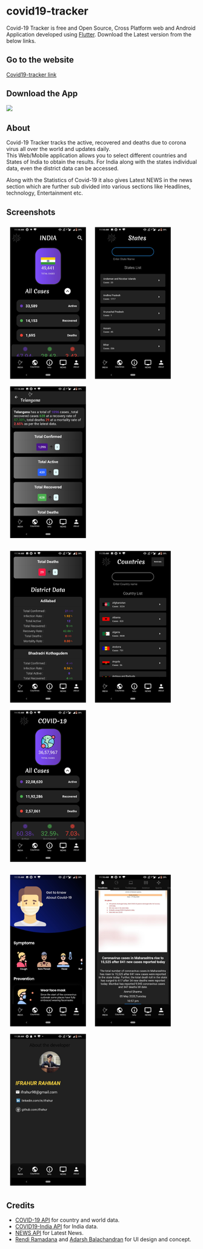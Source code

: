 # covid19-tracker

Covid-19 Tracker is free and Open Source, Cross Platform web and Android Application developed using [Flutter](https://github.com/flutter/flutter).
Download the Latest version from the below links.

## Go to the website
[Covid19-tracker link](https://covid19ind-updates.netlify.app/#/)



## Download the App
[<img src="https://image.flaticon.com/icons/svg/443/443049.svg"
width="60">](https://github.com/adarshbalu/covid_track/raw/master/build/app/outputs/apk/release/app-release.apk)


## About

Covid-19 Tracker tracks the active, recovered and deaths due to corona virus all over the world and updates daily.  
This Web/Mobile application allows you to select different countries and States of India to obtain the results. For India along with the states individual data, even the district data can be accessed.

Along with the Statistics of Covid-19 it also gives Latest NEWS in the news section which are further sub divided into various sections like Headlines, technology, Entertainment etc.

## Screenshots
<img src="screenshots/India home.jpeg" align="center"
width="200"
    hspace="10" vspace="10">
<img src="screenshots/state.jpeg" align="center"
width="200"
    hspace="10" vspace="10">
<img src="screenshots/state inisde.jpeg" align="center"
width="200"
    hspace="10" vspace="10">

<img src="screenshots/district.jpeg" align="center"
width="200"
    hspace="10" vspace="10">
<img src="screenshots/countries.jpeg" align="center"
width="200"
    hspace="10" vspace="10">
<img src="screenshots/world.jpeg" align="center"
width="200"
    hspace="10" vspace="10">

<img src="screenshots/info.jpeg" align="center"
width="200"
    hspace="10" vspace="10">
<img src="screenshots/news.jpeg" align="center"
width="200"
    hspace="10" vspace="10">
<img src="screenshots/about.jpeg" align="center"
width="200"
    hspace="10" vspace="10">

## Credits  
- [COVID-19 API](https://covid19api.com/) for country and world data.
- [COVID19-India API](https://api.covid19india.org/) for India data.
- [NEWS API](https://github.com/cyberboysumanjay/Inshorts-News-API) for Latest News.
- [Rendi Ramadana](https://www.uplabs.com/posts/coronavirus-information-concept) and [Adarsh Balachandran](https://github.com/adarshbalu/covid_track) for UI design and concept.
